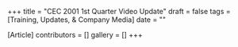 +++
title = "CEC 2001 1st Quarter Video Update"
draft = false
tags = [Training, Updates, & Company Media]
date = ""

[Article]
contributors = []
gallery = []
+++